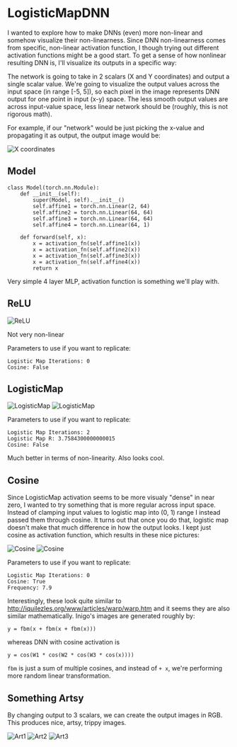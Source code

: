 # LogisticMapDNN

I wanted to explore how to make DNNs (even) more non-linear and somehow visualize their non-linearness. Since DNN non-linearness comes from specific, non-linear activation function, I though trying out different activation functions might be a good start. To get a sense of how nonlinear resulting
DNN is, I'll visualize its outputs in a specific way: 

The network is going to take in 2 scalars (X and Y coordinates) and output a single scalar value. 
We're going to visualize the output values across the input space (in range [-5, 5]), so each pixel 
in the image represents DNN output for one point in input (x-y) space. The less smooth output 
values are across input-value space, less linear network should be (roughly, this is not rigorous 
math).

For example, if our "network" would be just picking the x-value and propagating it as output, the output image would be:

![X coordinates](imgs/x-coord.png "X coordinates")

## Model

```
class Model(torch.nn.Module):
    def __init__(self):
        super(Model, self).__init__()
        self.affine1 = torch.nn.Linear(2, 64)
        self.affine2 = torch.nn.Linear(64, 64)
        self.affine3 = torch.nn.Linear(64, 64)
        self.affine4 = torch.nn.Linear(64, 1)

    def forward(self, x):
        x = activation_fn(self.affine1(x))
        x = activation_fn(self.affine2(x))
        x = activation_fn(self.affine3(x))
        x = activation_fn(self.affine4(x))
        return x
```

Very simple 4 layer MLP, activation function is something we'll play with.

## ReLU

![ReLU](imgs/relu.png "ReLU")

Not very non-linear

Parameters to use if you want to replicate:
```
Logistic Map Iterations: 0
Cosine: False
```

## LogisticMap

![LogisticMap](imgs/lmap1.png "LogisticMap")
![LogisticMap](imgs/lmap2.png "LogisticMap")

Parameters to use if you want to replicate:
```
Logistic Map Iterations: 2
Logistic Map R: 3.7584300000000015
Cosine: False
```

Much better in terms of non-linearity. Also looks cool.

## Cosine

Since LogisticMap activation seems to be more visualy "dense" in near zero, I wanted to try
something that is more regular across input space. Instead of clamping input values to
logistic map into (0, 1) range I instead passed them through cosine. It turns out that once
you do that, logistic map doesn't make that much difference in how the output looks. I
kept just cosine as activation function, which results in these nice pictures:

![Cosine](imgs/cos1.png "Cosine")
![Cosine](imgs/cos2.png "Cosine")

Parameters to use if you want to replicate:
```
Logistic Map Iterations: 0
Cosine: True
Frequency: 7.9
```

Interestingly, these look quite similar to http://iquilezles.org/www/articles/warp/warp.htm and it
seems they are also similar mathematically. Inigo's images are generated roughly by:

```
y = fbm(x + fbm(x + fbm(x)))
```

whereas DNN with cosine activation is

```
y = cos(W1 * cos(W2 * cos(W3 * cos(x))))
```

`fbm` is just a sum of multiple cosines, and instead of `+ x`, we're performing more random linear transformation.

## Something Artsy

By changing output to 3 scalars, we can create the output images in RGB. This produces nice, artsy, trippy images.

![Art1](imgs/art1.png "Art1")
![Art2](imgs/art2.png "Art2")
![Art3](imgs/art3.png "Art3")
